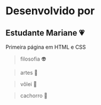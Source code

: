 # Desenvolvido por
##  Estudante Mariane :heartpulse:
Primeira página em HTML e CSS 

> filosofia :alien:

> artes :nail_care:

> vôlei  :volleyball:

> cachorro :dog:
